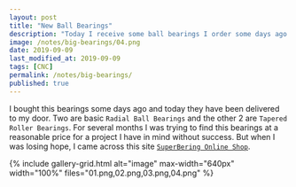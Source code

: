 ```yaml
---
layout: post
title: "New Ball Bearings"
description: "Today I receive some ball bearings I order some days ago. They are really huge!!!"
image: /notes/big-bearings/04.png
date: 2019-09-09
last_modified_at: 2019-09-09
tags: [CNC]
permalink: /notes/big-bearings/
published: true
---
```


I bought this bearings some days ago and today they have been delivered to my door. Two are basic `Radial Ball Bearings` and the other 2 are `Tapered Roller Bearings`.
For several months I was trying to find this bearings at a reasonable price for a project I have in mind without success.
But when I was losing hope, I came across this site [`SuperBering Online Shop`][super-bering].

{% include gallery-grid.html alt="image" max-width="640px" width="100%" files="01.png,02.png,03.png,04.png" %}

[super-bering]: https://www.superbearings.it